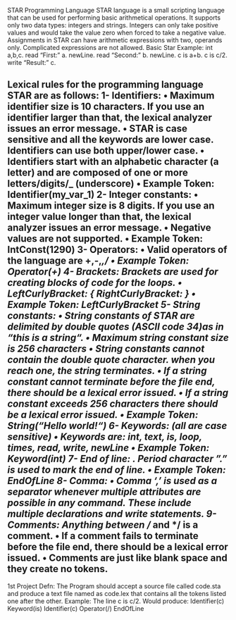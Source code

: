 STAR Programming Language
STAR language is a small scripting language that can be used for performing basic arithmetical operations. It supports only two data types: integers and strings. Integers can only take positive values and would take the value zero when forced to take a negative value. Assignments in STAR can have arithmetic expressions with two, operands only. Complicated expressions are not allowed.
Basic Star Example:
int a,b,c.
read “First:” a.
newLine.
read “Second:” b.
newLine.
c is a+b.
c is c/2.
write “Result:” c.

Lexical rules for the programming language STAR are as follows:
1- Identifiers: 
•	Maximum identifier size is 10 characters. If you use an identifier larger than that, the lexical analyzer issues an error message.
•	STAR is case sensitive and all the keywords are lower case. Identifiers can use both upper/lower case.
•	Identifiers start with an alphabetic character (a letter) and are composed of one or more letters/digits/_ (underscore)
•	Example Token: Identifier(my_var_1)
2- Integer constants:
•	Maximum integer size is 8 digits. If you use an integer value longer than that, the lexical analyzer issues an error message.
•	Negative values are not supported.
•	Example Token: IntConst(1290)
3- Operators:
•	Valid operators of the language are +,-,*,/
•	Example Token: Operator(+)
4- Brackets:
	Brackets are used for creating blocks of code for the loops.
•	LeftCurlyBracket:  {		RightCurlyBracket:  }
•	Example Token: LeftCurlyBracket
5- String constants:
•	String constants of STAR are delimited by double quotes (ASCII code 34)as in “this is a string“.
•	Maximum string constant size is 256 characters
•	String constants cannot contain the double quote character. when you reach one, the string terminates.
•	If a string constant cannot terminate before the file end, there should be a lexical error issued.
•	If a string constant exceeds 256 characters there should be a lexical error issued.
•	Example Token: String(“Hello world!“)
6- Keywords: (all are case sensitive)
•	Keywords are: int, text, is, loop, times, read, write, newLine
•	Example Token: Keyword(int)
7- End of line:  .
	Period character ”.” is used to mark the end of line.
•	Example Token: EndOfLine
8- Comma:
•	Comma ‘,’ is used as a separator whenever multiple attributes are possible in any command. These include multiple declarations and write statements.
9- Comments: Anything between /* and */ is a comment.
•	If a comment fails to terminate before the file end, there should be a lexical error issued.
•	Comments are just like blank space and they create no tokens.
------------------------------------------------------------------------

1st Project Defn: The Program should accept a source file called code.sta and produce a text file named as code.lex that contains all the tokens listed one after the other.
Example: The line 
c is c/2.
Would produce:
Identifier(c)
Keyword(is)
Identifier(c)
Operator(/)
EndOfLine
